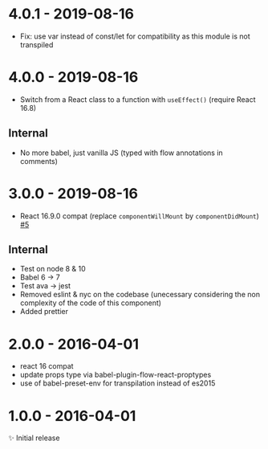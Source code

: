 # 4.0.1 - 2019-08-16

- Fix: use var instead of const/let for compatibility as this module is not transpiled

# 4.0.0 - 2019-08-16

- Switch from a React class to a function with `useEffect()` (require React 16.8)

## Internal

- No more babel, just vanilla JS (typed with flow annotations in comments)

# 3.0.0 - 2019-08-16

- React 16.9.0 compat (replace `componentWillMount` by `componentDidMount`) [#5](https://github.com/MoOx/react-topbar-progress-indicator/issues/5)

## Internal

- Test on node 8 & 10
- Babel 6 -> 7
- Test ava -> jest
- Removed eslint & nyc on the codebase (unecessary considering the non complexity of the code of this component)
- Added prettier

# 2.0.0 - 2016-04-01

- react 16 compat
- update props type via babel-plugin-flow-react-proptypes
- use of babel-preset-env for transpilation instead of es2015

# 1.0.0 - 2016-04-01

✨ Initial release
